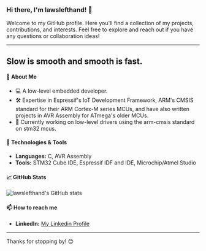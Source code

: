 ### Hi there, I'm lawslefthand! 👋

Welcome to my GitHub profile. Here you'll find a collection of my projects, contributions, and interests. Feel free to explore and reach out if you have any questions or collaboration ideas!

---
## Slow is smooth and smooth is fast.

#### 🚀 About Me
- 💻 A low-level embedded developer.
- 🛠️ Expertise in Espressif's IoT Development Framework, ARM's CMSIS standard for their ARM Cortex-M series MCUs, and have also written projects in AVR Assembly for ATmega's older MCUs.
- 🌱 Currently working on low-level drivers using the arm-cmsis standard on stm32 mcus.

#### 🔧 Technologies & Tools
- **Languages:** C, AVR Assembly
- **Tools:** STM32 Cube IDE, Espressif IDF and IDE, Microchip/Atmel Studio

#### 📈 GitHub Stats
![lawslefthand's GitHub stats](https://github-readme-stats.vercel.app/api?username=lawslefthand&show_icons=true&theme=radical)

#### 📫 How to reach me
- **LinkedIn:** [My Linkedin Profile](https://www.linkedin.com/in/aryan-basnet-446973235/)
  

---

Thanks for stopping by! 😊
